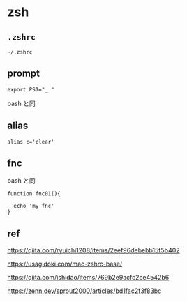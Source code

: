 
# zsh


## `.zshrc`

```
~/.zshrc
```


## prompt

```
export PS1="_ "
```

bash と同


## alias

```
alias c='clear'
```


## fnc

bash と同

```
function fnc01(){

  echo 'my fnc'
}
```


## ref

https://qiita.com/ryuichi1208/items/2eef96debebb15f5b402

https://usagidoki.com/mac-zshrc-base/

https://qiita.com/ishidao/items/769b2e9acfc2ce4542b6

https://zenn.dev/sprout2000/articles/bd1fac2f3f83bc


